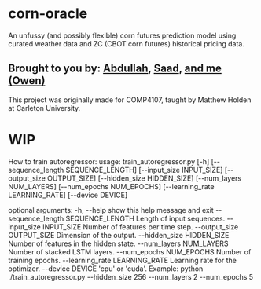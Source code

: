 # corn-oracle
An unfussy (and possibly flexible) corn futures prediction model using curated weather data and ZC (CBOT corn futures) historical pricing data.

## Brought to you by: [Abdullah](https://github.com/AbdullahAswad), [Saad](https://github.com/SaadSheikh02), [and me (Owen)](https://github.com/ManueLucas)
This project was originally made for COMP4107, taught by Matthew Holden at Carleton University.

# WIP
How to train autoregressor:
usage: train_autoregressor.py [-h] [--sequence_length SEQUENCE_LENGTH] [--input_size INPUT_SIZE] [--output_size OUTPUT_SIZE] [--hidden_size HIDDEN_SIZE] [--num_layers NUM_LAYERS] [--num_epochs NUM_EPOCHS]
                              [--learning_rate LEARNING_RATE] [--device DEVICE]

optional arguments:
  -h, --help            show this help message and exit
  --sequence_length SEQUENCE_LENGTH
                        Length of input sequences.
  --input_size INPUT_SIZE
                        Number of features per time step.
  --output_size OUTPUT_SIZE
                        Dimension of the output.
  --hidden_size HIDDEN_SIZE
                        Number of features in the hidden state.
  --num_layers NUM_LAYERS
                        Number of stacked LSTM layers.
  --num_epochs NUM_EPOCHS
                        Number of training epochs.
  --learning_rate LEARNING_RATE
                        Learning rate for the optimizer.
  --device DEVICE       'cpu' or 'cuda'.
Example: 
python ./train_autoregressor.py --hidden_size 256 --num_layers 2 --num_epochs 5
